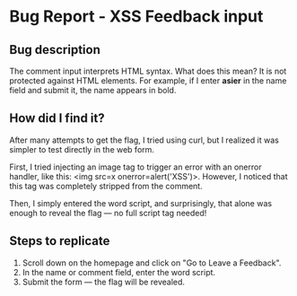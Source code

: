 # Bug Report - XSS Feedback input

##  Bug description

The comment input interprets HTML syntax. What does this mean?
It is not protected against HTML elements. For example, if I enter <b>asier</b> in the name field and submit it, the name appears in bold.


## How did I find it?

After many attempts to get the flag, I tried using curl, but I realized it was simpler to test directly in the web form.

First, I tried injecting an image tag to trigger an error with an onerror handler, like this: <img src=x onerror=alert('XSS')>. However, I noticed that this tag was completely stripped from the comment.

Then, I simply entered the word script, and surprisingly, that alone was enough to reveal the flag — no full script tag needed!

## Steps to replicate

1. Scroll down on the homepage and click on "Go to Leave a Feedback".
2. In the name or comment field, enter the word script.
3. Submit the form — the flag will be revealed.
